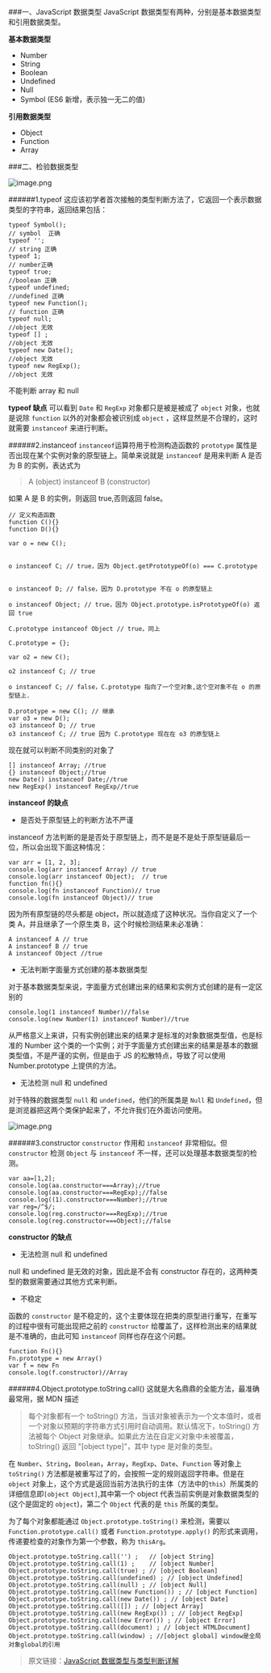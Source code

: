 <!--
 * @Author: wuhaoyuan
 * @Date: 2022-07-06 09:22:28
 * @LastEditTime: 2022-07-06 10:00:23
 * @LastEditors: wuhaoyuan
 * @Description:
 * @FilePath: /blog/web进阶知识/JS类型判断typeof、instanceof、constructor、Object-prototype-toString-call().md
-->

###一、JavaScript 数据类型
JavaScript 数据类型有两种，分别是基本数据类型和引用数据类型。

**基本数据类型**

- Number
- String
- Boolean
- Undefined
- Null
- Symbol (ES6 新增，表示独一无二的值)

**引用数据类型**

- Object
- Function
- Array

###二、检验数据类型

![image.png](https://upload-images.jianshu.io/upload_images/12877063-e2ade0bebcbd8797.png?imageMogr2/auto-orient/strip%7CimageView2/2/w/1240)

######1.typeof
这应该初学者首次接触的类型判断方法了，它返回一个表示数据类型的字符串，返回结果包括：

```
typeof Symbol();
// symbol  正确
typeof '';
// string 正确
typeof 1;
// number正确
typeof true;
//boolean 正确
typeof undefined;
//undefined 正确
typeof new Function();
// function 正确
typeof null;
//object 无效
typeof [] ;
//object 无效
typeof new Date();
//object 无效
typeof new RegExp();
//object 无效
```

不能判断 array 和 null

**typeof 缺点**
可以看到 `Date` 和 `RegExp` 对象都只是被是被成了 `object` 对象，也就是说除 `function` 以外的对象都会被识别成 `object` ，这样显然是不合理的，这时就需要 `instanceof` 来进行判断。

######2.instanceof
`instanceof`运算符用于检测构造函数的 `prototype` 属性是否出现在某个实例对象的原型链上。简单来说就是 `instanceof` 是用来判断 A 是否为 B 的实例，表达式为

> A (object) instanceof B (constructor)

如果 A 是 B 的实例，则返回 true,否则返回 false。

```
// 定义构造函数
function C(){}
function D(){}

var o = new C();


o instanceof C; // true，因为 Object.getPrototypeOf(o) === C.prototype


o instanceof D; // false，因为 D.prototype 不在 o 的原型链上

o instanceof Object; // true，因为 Object.prototype.isPrototypeOf(o) 返回 true

C.prototype instanceof Object // true，同上

C.prototype = {};

var o2 = new C();

o2 instanceof C; // true

o instanceof C; // false，C.prototype 指向了一个空对象,这个空对象不在 o 的原型链上.

D.prototype = new C(); // 继承
var o3 = new D();
o3 instanceof D; // true
o3 instanceof C; // true 因为 C.prototype 现在在 o3 的原型链上
```

现在就可以判断不同类别的对象了

```
[] instanceof Array; //true
{} instanceof Object;//true
new Date() instanceof Date;//true
new RegExp() instanceof RegExp//true
```

**instanceof 的缺点**

- 是否处于原型链上的判断方法不严谨

instanceof 方法判断的是是否处于原型链上，而不是是不是处于原型链最后一位，所以会出现下面这种情况：

```
var arr = [1, 2, 3];
console.log(arr instanceof Array) // true
console.log(arr instanceof Object);  // true
function fn(){}
console.log(fn instanceof Function)// true
console.log(fn instanceof Object)// true
```

因为所有原型链的尽头都是 object，所以就造成了这种状况。当你自定义了一个类 A，并且继承了一个原生类 B，这个时候检测结果未必准确：

```
A instanceof A // true
A instanceof B // true
A instanceof Object //true
```

- 无法判断字面量方式创建的基本数据类型

对于基本数据类型来说，字面量方式创建出来的结果和实例方式创建的是有一定区别的

```
console.log(1 instanceof Number)//false
console.log(new Number(1) instanceof Number)//true
```

从严格意义上来讲，只有实例创建出来的结果才是标准的对象数据类型值，也是标准的 Number 这个类的一个实例；对于字面量方式创建出来的结果是基本的数据类型值，不是严谨的实例，但是由于 JS 的松散特点，导致了可以使用 Number.prototype 上提供的方法。

- 无法检测 null 和 undefined

对于特殊的数据类型 `null` 和 `undefined`，他们的所属类是 `Null` 和 `Undefined`，但是浏览器把这两个类保护起来了，不允许我们在外面访问使用。

![image.png](https://upload-images.jianshu.io/upload_images/12877063-efd5a44cc57e15f1.png?imageMogr2/auto-orient/strip%7CimageView2/2/w/1240)

######3.constructor
`constructor` 作用和 `instanceof` 非常相似。但 `constructor` 检测 `Object` 与 `instanceof` 不一样，还可以处理基本数据类型的检测。

```
var aa=[1,2];
console.log(aa.constructor===Array);//true
console.log(aa.constructor===RegExp);//false
console.log((1).constructor===Number);//true
var reg=/^$/;
console.log(reg.constructor===RegExp);//true
console.log(reg.constructor===Object);//false
```

**constructor 的缺点**

- 无法检测 null 和 undefined

null 和 undefined 是无效的对象，因此是不会有 constructor 存在的，这两种类型的数据需要通过其他方式来判断。

- 不稳定

函数的 `constructor` 是不稳定的，这个主要体现在把类的原型进行重写，在重写的过程中很有可能出现把之前的 `constructor` 给覆盖了，这样检测出来的结果就是不准确的，由此可知 `instanceof` 同样也存在这个问题。

```
function Fn(){}
Fn.prototype = new Array()
var f = new Fn
console.log(f.constructor)//Array
```

######4.Object.prototype.toString.call()
这就是大名鼎鼎的全能方法，最准确最常用，据 MDN 描述

> 每个对象都有一个 toString() 方法，当该对象被表示为一个文本值时，或者一个对象以预期的字符串方式引用时自动调用。默认情况下，toString() 方法被每个 Object 对象继承。如果此方法在自定义对象中未被覆盖，toString() 返回 "[object type]"，其中 type 是对象的类型。

在 `Number`、`String`，`Boolean`，`Array`，`RegExp`、`Date`、`Function` 等对象上 `toString()` 方法都是被重写过了的，会按照一定的规则返回字符串。但是在 `object` 对象上，这个方式是返回当前方法执行的主体（方法中的`this`）所属类的详细信息即`[object Object]`,其中第一个 object 代表当前实例是对象数据类型的(这个是固定的 `object`)，第二个 `Object` 代表的是 `this` 所属的类型。

为了每个对象都能通过 `Object.prototype.toString()` 来检测，需要以 `Function.prototype.call()` 或者 `Function.prototype.apply()` 的形式来调用，传递要检查的对象作为第一个参数，称为 `thisArg`。

```
Object.prototype.toString.call('') ;   // [object String]
Object.prototype.toString.call(1) ;    // [object Number]
Object.prototype.toString.call(true) ; // [object Boolean]
Object.prototype.toString.call(undefined) ; // [object Undefined]
Object.prototype.toString.call(null) ; // [object Null]
Object.prototype.toString.call(new Function()) ; // [object Function]
Object.prototype.toString.call(new Date()) ; // [object Date]
Object.prototype.toString.call([]) ; // [object Array]
Object.prototype.toString.call(new RegExp()) ; // [object RegExp]
Object.prototype.toString.call(new Error()) ; // [object Error]
Object.prototype.toString.call(document) ; // [object HTMLDocument]
Object.prototype.toString.call(window) ; //[object global] window是全局对象global的引用
```

> 原文链接：[JavaScript 数据类型与类型判断详解](https://mp.weixin.qq.com/s/4BwD64yx2bMng5nd9aDafw)

